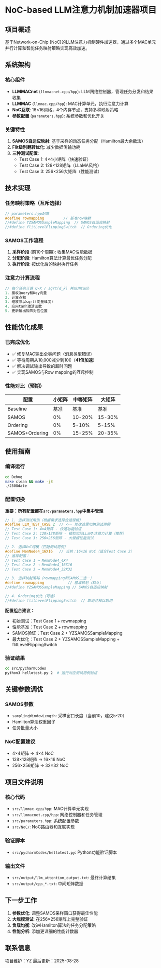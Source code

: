 # NoC-based LLM注意力机制加速器项目

## 项目概述

基于Network-on-Chip (NoC)的LLM注意力机制硬件加速器，通过多个MAC单元并行计算和智能任务映射策略实现高效加速。

## 系统架构

### 核心组件
- **LLMMACnet** (`llmmacnet.cpp/hpp`): LLM网络控制器，管理任务分发和结果收集
- **LLMMAC** (`llmmac.cpp/hpp`): MAC计算单元，执行注意力计算
- **NoC互联**: 16×16网格，4个内存节点，支持多种映射策略
- **参数配置** (`parameters.hpp`): 系统参数和优化开关

### 关键特性
1. **SAMOS自适应映射**: 基于采样的动态任务分配（Hamilton最大余数法）
2. **Flit级别翻转优化**: 减少数据传输功耗
3. **三种测试配置**:
   - Test Case 1: 4×4小矩阵（快速验证）
   - Test Case 2: 128×128矩阵（LLaMA风格）
   - Test Case 3: 256×256大矩阵（性能测试）

## 技术实现

### 任务映射策略（互斥选择）
```cpp
// parameters.hpp配置
#define rowmapping         // 基准row映射
//#define YZSAMOSSampleMapping  // SAMOS自适应映射
//#define flitLevelFlippingSwitch  // Ordering优化
```

### SAMOS工作流程
1. **采样阶段** (前10个周期): 收集MAC性能数据
2. **分配阶段**: Hamilton算法计算最优任务分配
3. **执行阶段**: 按优化后的映射执行任务

### 注意力计算流程
```cpp
// 每个任务计算 Q·K / sqrt(d_k) 并应用tanh
1. 接收Query和Key向量
2. 计算点积
3. 缩放除以sqrt(向量维度)
4. 应用tanh激活函数
5. 更新输出矩阵对应位置
```

## 性能优化成果

### 已完成优化
- ✅ 修复MAC输出全零问题（消息类型错误）
- ✅ 等待周期从10,000减少到100（**41倍加速**）
- ✅ 解决调试输出导致的超时问题
- ✅ 实现SAMOS与Row mapping的互斥控制

### 性能对比（预期）
| 配置 | 小矩阵 | 中等矩阵 | 大矩阵 |
|------|--------|----------|---------|
| Baseline | 基准 | 基准 | 基准 |
| SAMOS | 0% | 10-20% | 15-30% |
| Ordering | 0% | 5-10% | 5-15% |
| SAMOS+Ordering | 0% | 15-25% | 20-35% |

## 使用指南

### 编译运行
```bash
cd Debug
make clean && make -j8
./2508date
```

### 配置切换

**重要：所有配置都在`src/parameters.hpp`中集中管理**

```cpp
// 1. 选择测试用例（根据需求选择合适规模）
#define LLM_TEST_CASE 2  // <-- 修改这里切换测试用例
// Test Case 1: 4×4矩阵 - 快速功能验证
// Test Case 2: 128×128矩阵 - 模拟实际LLaMA注意力计算（推荐）
// Test Case 3: 256×256矩阵 - 大规模性能测试

// 2. 选择NoC规模（匹配测试用例）
#define MemNode4_16X16   // 当前：16×16 NoC（适合Test Case 2）
// 推荐配置：
// Test Case 1 → MemNode4_4X4
// Test Case 2 → MemNode4_16X16
// Test Case 3 → MemNode4_32X32

// 3. 选择映射策略（rowmapping和SAMOS二选一）
#define rowmapping           // 基准映射（默认）
//#define YZSAMOSSampleMapping // SAMOS自适应映射

// 4. Ordering优化（可选）
//#define flitLevelFlippingSwitch  // 取消注释以启用
```

**配置组合建议：**
- 初始测试：Test Case 1 + rowmapping
- 性能基准：Test Case 2 + rowmapping  
- SAMOS验证：Test Case 2 + YZSAMOSSampleMapping
- 最大优化：Test Case 2 + YZSAMOSSampleMapping + flitLevelFlippingSwitch

### 验证结果
```bash
cd src/pycharmCodes
python3 hellotest.py 2  # 运行对应测试用例验证
```

## 关键参数调优

### SAMOS参数
- `samplingWindowLength`: 采样窗口长度（当前10，建议5-20）
- Hamilton算法权重因子
- 任务批量大小

### NoC配置建议
- 4×4矩阵 → 4×4 NoC
- 128×128矩阵 → 16×16 NoC
- 256×256矩阵 → 32×32 NoC

## 项目文件说明

### 核心代码
- `src/llmmac.cpp/hpp`: MAC计算单元实现
- `src/llmmacnet.cpp/hpp`: 网络控制器和任务管理
- `src/parameters.hpp`: 系统配置参数
- `src/NoC/`: NoC路由器和互联实现

### 验证脚本
- `src/pycharmCodes/hellotest.py`: Python功能验证脚本

### 输出文件
- `src/output/llm_attention_output.txt`: 最终计算结果
- `src/output/cpp_*.txt`: 中间矩阵数据

## 下一步工作

1. **参数优化**: 调整SAMOS采样窗口获得最佳性能
2. **大规模测试**: 在256×256矩阵上完整验证
3. **负载均衡**: 改进Hamilton算法的任务分配策略
4. **性能分析**: 添加更详细的性能计数器

## 联系信息

项目维护：YZ
最后更新：2025-08-28
